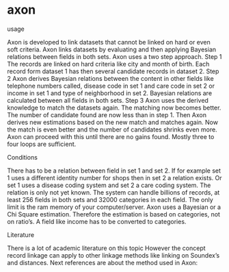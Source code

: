 # axon

usage

Axon is developed to link datasets that cannot be linked on hard or even soft criteria. Axon links datasets by evaluating and then applying Bayesian relations between fields in both sets.
Axon uses a two step approach.
Step 1	The records are linked on hard criteria like city and month of birth. Each record form dataset 1 has then several candidate records in dataset 2.
Step 2	Axon derives Bayesian relations between the content in other fields like telephone numbers called, disease code in set 1 and care code in set 2 or income in set 1 and type of neighborhood in set 2. Bayesian relations are calculated between all fields in both sets.
Step 3	Axon uses the derived knowledge to match the datasets again. The matching now becomes better. The number of candidate found are now less than in step 1. Then Axon derives new estimations based on the new match and matches again. Now the match is even better and the number of candidates shrinks even more. Axon can proceed with this until there are no gains found. Mostly three to four loops are sufficient.   

Conditions

There has to be a relation between field in set 1 and set 2. If for example set 1 uses a different identity number for shops then in set 2 a relation exists. Or set 1 uses a disease coding system and set 2 a care coding system. The relation is only not yet known.
The system can handle billions of records, at least 256 fields in both sets and 32000 categories in each field. The only limit is the ram memory of your computer/server.
Axon uses a Bayesian or a Chi Square estimation. Therefore the estimation is based on categories, not on ratio’s. A field like income has to be converted to categories.

Literature

There is a lot of academic literature on this topic However the concept record linkage can apply to other linkage methods like linking on Soundex’s and distances.
Next references are about the method used in Axon:
 

